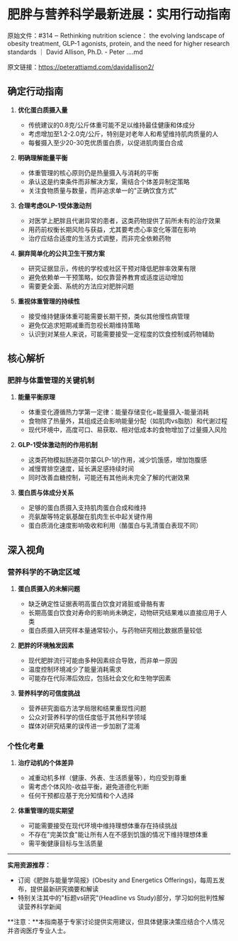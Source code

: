 # 肥胖与营养科学最新进展：实用行动指南

原始文件：#314 ‒ Rethinking nutrition science： the evolving landscape of obesity treatment, GLP-1 agonists, protein, and the need for higher research standards ｜ David Allison, Ph.D. - Peter ….md

原文链接：https://peterattiamd.com/davidallison2/

## 确定行动指南

1. **优化蛋白质摄入量**
   - 传统建议的0.8克/公斤体重可能不足以维持最佳健康和体成分
   - 考虑增加至1.2-2.0克/公斤，特别是对老年人和希望维持肌肉质量的人
   - 每餐摄入至少20-30克优质蛋白质，以促进肌肉蛋白合成

2. **明确理解能量平衡**
   - 体重管理的核心原则仍是热量摄入与消耗的平衡
   - 承认这是约束条件而非解决方案，需结合个体差异制定策略
   - 关注食物质量与数量，而非追求单一的"正确饮食方式"

3. **合理考虑GLP-1受体激动剂**
   - 对医学上肥胖且代谢异常的患者，这类药物提供了前所未有的治疗效果
   - 用药前权衡长期风险与获益，尤其要考虑心率变化等潜在影响
   - 治疗应结合适度的生活方式调整，而非完全依赖药物

4. **摒弃简单化的公共卫生干预方案**
   - 研究证据显示，传统的学校或社区干预对降低肥胖率效果有限
   - 避免依赖单一干预策略，如仅靠营养教育或适度运动增加
   - 需要更全面、系统的方法应对肥胖问题

5. **重视体重管理的持续性**
   - 接受维持健康体重可能需要长期干预，类似其他慢性病管理
   - 避免仅追求短期减重而忽视长期维持策略
   - 认识到对某些人来说，可能需要接受一定程度的饮食控制或药物辅助

## 核心解析

### 肥胖与体重管理的关键机制

1. **能量平衡原理**
   - 体重变化遵循热力学第一定律：能量存储变化=能量摄入-能量消耗
   - 食物除了热量外，其组成还会影响能量分配（如肌肉vs脂肪）和代谢过程
   - 现代环境中，高度可口、易获取、相对低成本的食物增加了过量摄入风险

2. **GLP-1受体激动剂的作用机制**
   - 这类药物模拟肠道荷尔蒙GLP-1的作用，减少饥饿感，增加饱腹感
   - 减慢胃排空速度，延长满足感持续时间
   - 同时改善血糖控制，可能还有其他尚未完全了解的代谢效果

3. **蛋白质与体成分关系**
   - 足够的蛋白质摄入支持肌肉蛋白合成和维持
   - 亮氨酸等特定氨基酸在肌肉生长中起关键作用
   - 蛋白质消化速度影响吸收和利用（酪蛋白与乳清蛋白表现不同）

## 深入视角

### 营养科学的不确定区域

1. **蛋白质摄入的未解问题**
   - 缺乏确定性证据表明高蛋白饮食对肾脏或骨骼有害
   - 长期高蛋白饮食对寿命的影响尚未确定，动物研究结果难以直接应用于人类
   - 蛋白质摄入研究样本量通常较小，与药物研究相比数据质量较低

2. **肥胖的环境触发因素**
   - 现代肥胖流行可能由多种因素综合导致，而非单一原因
   - 温度控制环境减少了能量消耗需求
   - 可能存在代际滞后效应，包括社会文化和生物学因素

3. **营养科学的可信度挑战**
   - 营养研究面临方法学局限和结果重现性问题
   - 公众对营养科学的信任度低于其他科学领域
   - 媒体对研究结果的误传进一步加剧了混淆

### 个性化考量

1. **治疗动机的个体差异**
   - 减重动机多样（健康、外表、生活质量等），均应受到尊重
   - 需考虑个体风险-收益平衡，避免道德化判断
   - 任何干预都应基于充分知情和个人选择

2. **体重管理的现实期望**
   - 可能需要接受在现代环境中维持理想体重存在持续挑战
   - 不存在"完美饮食"能让所有人在不感到饥饿的情况下维持理想体重
   - 需平衡健康目标与生活质量

---

**实用资源推荐：**
- 订阅《肥胖与能量学简报》(Obesity and Energetics Offerings)，每周五发布，提供最新研究摘要和解读
- 特别关注其中的"标题vs研究"(Headline vs Study)部分，学习如何批判性解读营养科学新闻

**注意：**本指南基于专家讨论提供实用建议，但具体健康决策应结合个人情况并咨询医疗专业人士。